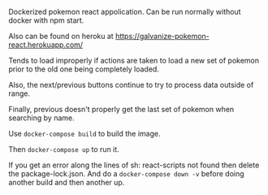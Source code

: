 Dockerized pokemon react appolication. Can be run normally without docker with npm start.

Also can be found on heroku at https://galvanize-pokemon-react.herokuapp.com/

Tends to load improperly if actions are taken to load a new set of pokemon prior to the old one being completely loaded.

Also, the next/previous buttons continue to try to process data outside of range.

Finally, previous doesn't properly get the last set of pokemon when searching by name.

Use `docker-compose build` to build the image.

Then `docker-compose up` to run it.

If you get an error along the lines of sh: react-scripts not found then delete the package-lock.json. And do a `docker-compose down -v` before doing another build and then another up.
